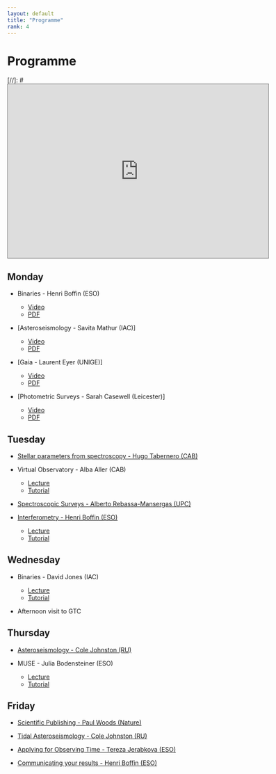 ```yaml
---
layout: default
title: "Programme"
rank: 4
---
```

# Programme


[//]: # <iframe src="https://calendar.google.com/calendar/embed?height=600&wkst=1&bgcolor=%23ffffff&ctz=Europe%2FLondon&src=ZGF2aWRqb25lcy5wbmVAZ21haWwuY29t&src=YWRkcmVzc2Jvb2sjY29udGFjdHNAZ3JvdXAudi5jYWxlbmRhci5nb29nbGUuY29t&src=teieuisbgnsqc60cblp5bas1c4%40group.calendar.google.com&" style="border:solid 1px #777" width="600" height="400" frameborder="0" scrolling="no"></iframe>

## Monday

* Binaries - Henri Boffin (ESO)
  * [Video](https://www.youtube.com/watch?v=skrXAe9uyoM)
  * [PDF](pdfs/Binaries_Boffin.pdf)

* [Asteroseismology - Savita Mathur (IAC)]
  * [Video](https://www.youtube.com/watch?v=BWbtQ_SwLUQ)
  * [PDF](ComingSoon.md)

* [Gaia - Laurent Eyer (UNIGE)]
  * [Video](ComingSoon.md)
  * [PDF](ComingSoon.md)

* [Photometric Surveys - Sarah Casewell (Leicester)]
  * [Video](ComingSoon.md)
  * [PDF](ComingSoon.md)

## Tuesday

* [Stellar parameters from spectroscopy - Hugo Tabernero (CAB)](ComingSoon.md)

* Virtual Observatory - Alba Aller (CAB)
  * [Lecture](ComingSoon.md)
  * [Tutorial](pdfs/vosa.pdf)

* [Spectroscopic Surveys - Alberto Rebassa-Mansergas (UPC)](ComingSoon.md)

* [Interferometry - Henri Boffin (ESO)](ComingSoon.md)
  * [Lecture](ComingSoon.md)
  * [Tutorial](Interferometry.md)

## Wednesday

* Binaries - David Jones (IAC)
  * [Lecture](pdfs/Binaries_Jones.pdf)
  * [Tutorial](Dave.md)

* Afternoon visit to GTC

## Thursday

* [Asteroseismology - Cole Johnston (RU)](ComingSoon.md)

* MUSE - Julia Bodensteiner (ESO)
  * [Lecture](ComingSoon.md)
  * [Tutorial](ComingSoon.md)

## Friday

* [Scientific Publishing - Paul Woods (Nature)](ComingSoon.md)

* [Tidal Asteroseismology - Cole Johnston (RU)](ComingSoon.md)

* [Applying for Observing Time - Tereza Jerabkova (ESO)](ComingSoon.md)

* [Communicating your results - Henri Boffin (ESO)](ComingSoon.md)

<!-- *

[Test notebook](notebooks/Dave/test.md)
## Topics covered

### Binaries
* Henri Boffin
* David Jones

### Asteroseismology
* Cole Johnston
* Savita Mathur

### Instrumentation and techniques
* Julia Bodensteiner
* Henri Boffin
* Tereza Jerabkova

### Surveys
* Sarah Casewell
* Laurent Eyer
* Alberto Rebassa-Mansergas

### Virtual Observatory
* Alba Aller

### Stellar parameters from spectroscopy
* Hugo Tabernero

### Publishing practices
* Henri Boffin
* Paul Woods

-->
